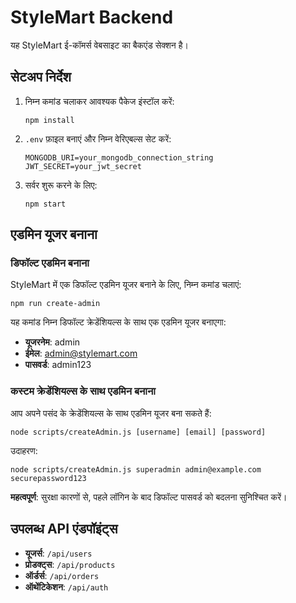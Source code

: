 # StyleMart Backend

यह StyleMart ई-कॉमर्स वेबसाइट का बैकएंड सेक्शन है।

## सेटअप निर्देश

1. निम्न कमांड चलाकर आवश्यक पैकेज इंस्टॉल करें:
   ```
   npm install
   ```

2. `.env` फ़ाइल बनाएं और निम्न वेरिएबल्स सेट करें:
   ```
   MONGODB_URI=your_mongodb_connection_string
   JWT_SECRET=your_jwt_secret
   ```

3. सर्वर शुरू करने के लिए:
   ```
   npm start
   ```

## एडमिन यूजर बनाना

### डिफॉल्ट एडमिन बनाना

StyleMart में एक डिफॉल्ट एडमिन यूजर बनाने के लिए, निम्न कमांड चलाएं:

```
npm run create-admin
```

यह कमांड निम्न डिफॉल्ट क्रेडेंशियल्स के साथ एक एडमिन यूजर बनाएगा:

- **यूजरनेम**: admin
- **ईमेल**: admin@stylemart.com
- **पासवर्ड**: admin123

### कस्टम क्रेडेंशियल्स के साथ एडमिन बनाना

आप अपने पसंद के क्रेडेंशियल्स के साथ एडमिन यूजर बना सकते हैं:

```
node scripts/createAdmin.js [username] [email] [password]
```

उदाहरण:

```
node scripts/createAdmin.js superadmin admin@example.com securepassword123
```

**महत्वपूर्ण**: सुरक्षा कारणों से, पहले लॉगिन के बाद डिफॉल्ट पासवर्ड को बदलना सुनिश्चित करें।

## उपलब्ध API एंडपॉइंट्स

- **यूजर्स**: `/api/users`
- **प्रोडक्ट्स**: `/api/products`
- **ऑर्डर्स**: `/api/orders`
- **ऑथेंटिकेशन**: `/api/auth`
